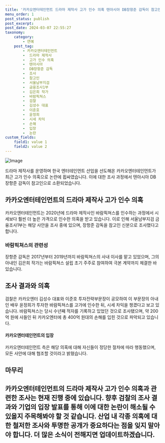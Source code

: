 ```yaml
---
title: '카카오엔터테인먼트 드라마 제작사 고가 인수 의혹 텐아시아 DB장항준 감독이 참고인 조사 받아'
menu_order: 1
post_status: publish
post_excerpt: 
post_date: 2024-03-07 22:55:27
taxonomy:
    category:
        - 연예
    post_tag:
        - 카카오엔터테인먼트
        -  드라마 제작사
        -  고가 인수 의혹
        -  텐아시아
        -  DB장항준 감독
        -  조사
        -  참고인
        -  서울남부지검
        -  금융조사1부
        -  김은희 작가
        -  바람픽쳐스
        -  검찰
        -  김성수 대표
        -  이준호
        -  윤정희
        -  시세 차익
        -  손해
        -  입장
        -  논란
custom_fields:
    field1: value 1
    field2: value 2
---
```


![Image](https://ssl.pstatic.net/mimgnews/image/312/2024/03/07/0000652236_001_20240307092601390.jpg?type=w540)

드라마 제작사를 운영하며 한국 엔터테인먼트 산업을 선도해온 카카오엔터테인먼트가 최근 고가 인수 의혹으로 논란에 휩싸였습니다. 이에 대한 조사 과정에서 텐아시아 DB장항준 감독이 참고인으로 소환되었습니다.
## 카카오엔터테인먼트의 드라마 제작사 고가 인수 의혹
카카오엔터테인먼트는 2020년에 드라마 제작사인 바람픽쳐스를 인수하는 과정에서 시세보다 훨씬 더 높은 가격으로 인수한 의혹을 받고 있습니다. 이로 인해 서울남부지검 금융조사1부는 해당 사안을 조사 중에 있으며, 장항준 감독을 참고인 신분으로 조사했다고 합니다.
### 바람픽쳐스의 관련성
장항준 감독은 2017년부터 2019년까지 바람픽쳐스의 사내 이사를 맡고 있었으며, 그의 아내인 김은희 작가는 바람픽쳐스 설립 초기 주주로 참여하여 극본 계약까지 체결한 바 있습니다.
## 조사 결과와 의혹
검찰은 카카오엔터 김성수 대표와 이준호 투자전략부문장이 공모하여 이 부문장의 아내인 배우 윤정희가 투자한 바람픽쳐스를 고가에 인수한 뒤, 시세 차익을 챙겼다고 보고 있습니다. 바람픽쳐스는 당시 수년째 적자를 기록하고 있었던 것으로 조사됐으며, 약 200억 원에 사들인 뒤 카카오엔터에 총 400억 원대의 손해를 입힌 것으로 파악되고 있습니다.
#### 카카오엔터테인먼트의 입장
카카오엔터테인먼트 측은 해당 의혹에 대해 자신들이 정당한 절차에 따라 행동했으며, 모든 사안에 대해 협조할 것이라고 밝혔습니다.
## 마무리
카카오엔터테인먼트의 드라마 제작사 고가 인수 의혹과 관련한 조사는 현재 진행 중에 있습니다. 향후 검찰의 조사 결과와 기업의 입장 발표를 통해 이에 대한 논란이 해소될 수 있을지 주목해봐야 할 것 같습니다. 산업 내 각종 의혹에 대한 철저한 조사와 투명한 공개가 중요하다는 점을 잊지 말아야 합니다. 더 많은 소식이 전해지면 업데이트하겠습니다.
---
